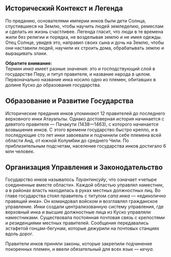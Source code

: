 ## Исторический Контекст и Легенда

По преданию, основателями империи инков были дети Солнца, спустившиеся на Землю, чтобы научить людей земледелию, ремеслам и сделать их жизнь счастливее. Легенда гласит, что люди в те времена жили без религии и порядка, не возделывая землю и не имея одежды. Отец Солнце, увидев это, направил своих сына и дочь на Землю, чтобы они наставили людей, научили их строить дома, обрабатывать землю и выращивать злаки.

**Обратите внимание:**  
Термин *инка* имеет разные значения: это и господствующий слой в государстве Перу, и титул правителя, и название народа в целом. Первоначально название инка носило одно из племен, обитавших в долине Куско до образования государства.

## Образование и Развитие Государства

Исторические предания инков упоминают 12 правителей до последнего верховного инки Атауальпы. Однако достоверная история начинается с девятого правителя — Пачакути (1438—1463), с которого начинается возвышение инков. С этого времени государство быстро крепло, и в последующие сто лет инки завоевали и подчинили себе племена всей области Анд, от южной Колумбии до среднего Чили. По приблизительным подсчетам, население государства инков достигало 6 млн человек.

## Организация Управления и Законодательство

Государство инков называлось *Тауантинсуйу*, что означает «четыре соединенные вместе области». Каждой областью управлял наместник, а в районах власть находилась в руках местных должностных лиц. Во главе государства стоял правитель с титулом *сапа инка* — «единолично правящий инка». Он командовал войском и возглавлял гражданское управление. Инки создали централизованную систему управления, где верховный инка и высшие должностные лица из Куско управляли наместниками. Существовала постоянная почтовая связь с крепостями и резиденциями местных правителей. Сообщения передавались эстафетой гонцам-бегунам, которые дежурили на почтовых станциях вдоль дорог.

Правители инков приняли законы, которые закрепили подчинение покоренных племен, и ввели обязательный для всех язык — *кечуа*.
